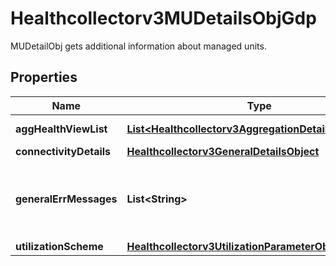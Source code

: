 

# Healthcollectorv3MUDetailsObjGdp

MUDetailObj gets additional information about managed units.

## Properties

| Name | Type | Description | Notes |
|------------ | ------------- | ------------- | -------------|
|**aggHealthViewList** | [**List&lt;Healthcollectorv3AggregationDetailsObjectGdp&gt;**](Healthcollectorv3AggregationDetailsObjectGdp.md) | Aggregation details. |  [optional] |
|**connectivityDetails** | [**Healthcollectorv3GeneralDetailsObject**](Healthcollectorv3GeneralDetailsObject.md) |  |  [optional] |
|**generalErrMessages** | **List&lt;String&gt;** | Additional messages and details about managed units. |  [optional] |
|**utilizationScheme** | [**Healthcollectorv3UtilizationParameterObjectGdp**](Healthcollectorv3UtilizationParameterObjectGdp.md) |  |  [optional] |




